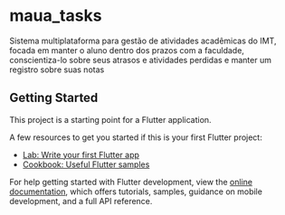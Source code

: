 # maua_tasks

Sistema multiplataforma para gestão de atividades acadêmicas do IMT, focada em manter o aluno dentro dos prazos com a faculdade, conscientiza-lo sobre seus atrasos e atividades perdidas e manter um registro sobre suas notas

## Getting Started

This project is a starting point for a Flutter application.

A few resources to get you started if this is your first Flutter project:

- [Lab: Write your first Flutter app](https://docs.flutter.dev/get-started/codelab)
- [Cookbook: Useful Flutter samples](https://docs.flutter.dev/cookbook)

For help getting started with Flutter development, view the
[online documentation](https://docs.flutter.dev/), which offers tutorials,
samples, guidance on mobile development, and a full API reference.
